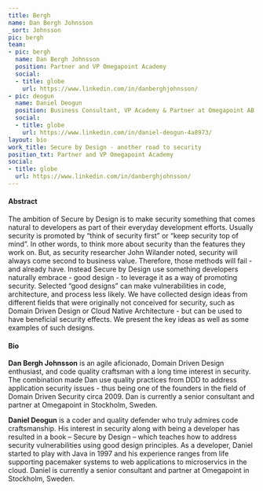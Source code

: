 ```yaml
---
title: Bergh
name: Dan Bergh Johnsson
_sort: Johnsson
pic: bergh
team:
- pic: bergh
  name: Dan Bergh Johnsson
  position: Partner and VP Omegapoint Academy
  social:
  - title: globe
    url: https://www.linkedin.com/in/danberghjohnsson/
- pic: deogun
  name: Daniel Deogun
  position: Business Consultant, VP Academy & Partner at Omegapoint AB
  social:
  - title: globe
    url: https://www.linkedin.com/in/daniel-deogun-4a8973/
layout: bio
work_title: Secure by Design - another road to security
position_txt: Partner and VP Omegapoint Academy
social:
- title: globe
  url: https://www.linkedin.com/in/danberghjohnsson/
---
```


#### Abstract
The ambition of Secure by Design is to make security something that comes natural to developers as part of their everyday development efforts. Usually security is promoted by “think of security first” or “keep security top of mind”. In other words, to think more about security than the features they work on. But, as security researcher John Wilander noted, security will always come second to business value. Therefore, those methods will fail - and already have. Instead Secure by Design use something developers naturally embrace - good design - to leverage it as a way of promoting security. Selected “good designs” can make vulnerabilities in code, architecture, and process less likely. We have collected design ideas from different fields that were originally not conceived for security, such as Domain Driven Design or Cloud Native Architecture - but can be used to have beneficial security effects. We present the key ideas as well as some examples of such designs.

#### Bio

**Dan Bergh Johnsson** is an agile aficionado, Domain Driven Design enthusiast, and code quality craftsman with a long time interest in security. The combination made Dan use quality practices from DDD to address application security issues - thus being one of the founders in the field of Domain Driven Security circa 2009. Dan is currently a senior consultant and partner at Omegapoint in Stockholm, Sweden.


**Daniel Deogun** is a coder and quality defender who truly admires code craftsmanship. His interest in security along with being a developer has resulted in a book – Secure by Design – which teaches how to address security vulnerabilities using good design principles. As a developer, Daniel started to play with Java in 1997 and his experience ranges from life supporting pacemaker systems to web applications to microservics in the cloud. Daniel is currently a senior consultant and partner at Omegapoint in Stockholm, Sweden.
